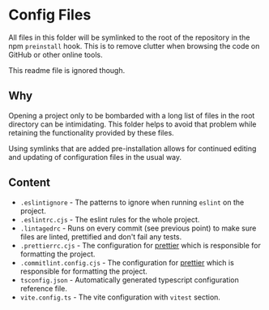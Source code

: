 # Config Files

All files in this folder will be symlinked to the root of the repository in the npm `preinstall` hook. This is to remove clutter when browsing the code on GitHub or other online tools.

This readme file is ignored though.

## Why

Opening a project only to be bombarded with a long list of files in the root directory can be intimidating. This folder helps to avoid that problem while retaining the functionality provided by these files.

Using symlinks that are added pre-installation allows for continued editing and updating of configuration files in the usual way.

## Content

- `.eslintignore` - The patterns to ignore when running `eslint` on the project.
- `.eslintrc.cjs` - The eslint rules for the whole project.
- `.lintagedrc` - Runs on every commit (see previous point) to make sure files are linted, prettified and don't fail any tests.
- `.prettierrc.cjs` - The configuration for [prettier](https://prettier.io/) which is responsible for formatting the project.
- `.commitlint.config.cjs` - The configuration for [prettier](https://prettier.io/) which is responsible for formatting the project.
- `tsconfig.json` - Automatically generated typescript configuration reference file.
- `vite.config.ts` - The vite configuration with `vitest` section.
